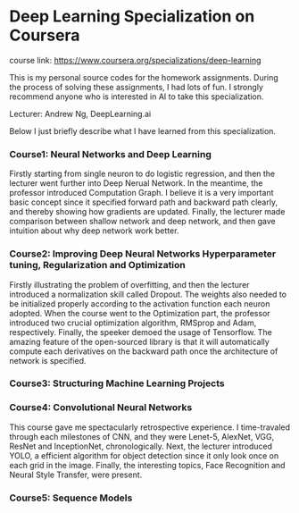 # Deep Learning Specialization on Coursera
course link: https://www.coursera.org/specializations/deep-learning

This is my personal source codes for the homework assignments. During the process of solving these assignments, I had lots of fun. I strongly recommend anyone who is interested in AI to take this specialization.

Lecturer: Andrew Ng, DeepLearning.ai

Below I just briefly describe what I have learned from this specialization.
### Course1: Neural Networks and Deep Learning
Firstly starting from single neuron to do logistic regression, and then the lecturer went further into Deep Nerual Network. In the meantime, the professor introduced Computation Graph. I believe it is a very important basic concept since it specified forward path and backward path clearly, and thereby showing how gradients are updated. Finally, the lecturer made comparison between shallow network and deep network, and then gave intuition about why deep network work better.

### Course2: Improving Deep Neural Networks Hyperparameter tuning, Regularization and Optimization
Firstly illustrating the problem of overfitting, and then the lecturer introduced a normalization skill called Dropout. The weights also needed to be initialized properly according to the activation function each neuron adopted. When the course went to the Optimization part, the professor introduced two crucial optimization algorithm, RMSprop and Adam, respectively. Finally, the speeker demoed the usage of Tensorflow. The amazing feature of the open-sourced library is that it will automatically compute each derivatives on the backward path once the architecture of network is specified. 

### Course3: Structuring Machine Learning Projects


### Course4: Convolutional Neural Networks
This course gave me spectacularly retrospective experience. I time-travaled through each milestones of CNN, and they were Lenet-5, AlexNet, VGG, ResNet and InceptionNet, chronologically. Next, the lecturer introduced YOLO, a efficient algorithm for object detection since it only look once on each grid in the image. Finally, the interesting topics, Face Recognition and Neural Style Transfer, were present.

### Course5: Sequence Models
